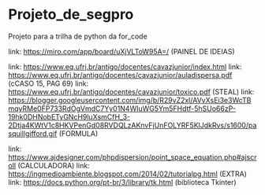 # Projeto_de_segpro
Projeto para a trilha de python da for_code

link: https://miro.com/app/board/uXjVLToW95A=/ (PAINEL DE IDEIAS)

link: https://www.eq.ufrj.br/antigo/docentes/cavazjunior/index.html
link: https://www.eq.ufrj.br/antigo/docentes/cavazjunior/auladispersa.pdf (cCASO 15, PAG 69)
link: https://www.eq.ufrj.br/antigo/docentes/cavazjunior/toxico.pdf (STEAL)
link: https://blogger.googleusercontent.com/img/b/R29vZ2xl/AVvXsEi3e3WcTBmqyRMe0FP733RdOgVmdC7Yy01N4WIuWG5Ym5FHdtf-5hSUo66zP-19hk0DHNobETyGNcH9luXsmCfH_3-2Dtja4KWtV1c8HKVPenGd08RVDQLzAKnvFjUnFOLYRF5KlJdkRvs/s1600/pasquillgifford.gif (FORMULA)

link: https://www.ajdesigner.com/phpdispersion/point_space_equation.php#ajscroll (CALCULADORA)
link: https://ingmedioambiente.blogspot.com/2014/02/tutorialpg.html (EXTRA)
link: https://docs.python.org/pt-br/3/library/tk.html (biblioteca Tkinter)